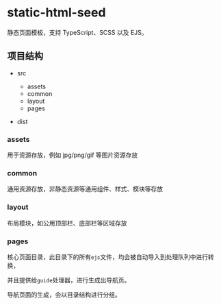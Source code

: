 # static-html-seed

静态页面模板，支持 TypeScript、SCSS 以及 EJS。

## 项目结构

- src
    - assets
    - common
    - layout
    - pages
    
- dist

### assets 

用于资源存放，例如 jpg/png/gif 等图片资源存放

### common

通用资源存放，非静态资源等通用组件、样式、模块等存放

### layout

布局模块，如公用顶部栏、底部栏等区域存放

### pages

核心页面目录，此目录下的所有`ejs`文件，均会被自动导入到处理队列中进行转换，

并且提供给`guide`处理器，进行生成出导航页。

导航页面的生成，会以目录结构进行分组。
